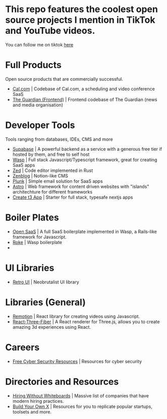 
# This repo features the coolest open source projects I mention in TikTok and YouTube videos.
You can follow me on tiktok [here](https://tiktok.com/@cameronblackwoodcode)

# Full Products 
Open source products that are commercially successful.
- [Cal.com](https://github.com/calcom/cal.com) | Codebase of Cal.com, a scheduling and video conference SaaS
- [The Guardian (Frontend)](https://github.com/guardian/frontend) | Frontend codebase of The Guardian (news and media organisation) 

# Developer Tools
Tools ranging from databases, IDEs, CMS and more

- [Supabase](https://github.com/supabase/supabase) | A powerful backend as a service with a generous free tier if hosted by them, and free to self host
- [Wasp](https://github.com/wasp-lang/wasp) | Full stack Javascript/Typescript framework, great for creating SaaS apps
- [Zed](https://github.com/zed-industries/zed) | Code editor implemented in Rust
- [Zenblog](https://github.com/jordienr/zenblog) | Notion-like CMS
- [Plunk](https://github.com/useplunk/plunk) | Simple email solution for SaaS apps
- [Astro](https://github.com/withastro/astro) | Web framework for content driven websites with "islands" architechture for different frameworks
- [Create t3 App](https://github.com/t3-oss/create-t3-app) | Starter for full stack, typesafe nextjs apps
  
# Boiler Plates
- [Open SaaS](https://github.com/wasp-lang/open-saas) | A full SaaS boilerplate implemented in Wasp, a Rails-like framework for Javascript.
- [Roke](https://github.com/wardbox/roke) | Wasp boilerplate
- 

# UI Libraries
- [Retro UI](https://retroui.dev/) | Neobrutalist UI library

# Libraries (General)
- [Remotion](https://github.com/remotion-dev/remotion) | React library for creating videos using Javascript.
- [React-Three-Fiber](https://github.com/pmndrs/react-three-fiber) | A React renderer for Three.js, allows you to create amazing 3d experiences using React.


# Careers
- [Free Cyber Security Resources](https://github.com/gerryguy311/Free_CyberSecurity_Professional_Development_Resources) | Resources for cyber security

# Directories and Resources
- [Hiring Without Whiteboards](https://github.com/poteto/hiring-without-whiteboards) | Massive list of companies that have modern hiring practices. 
- [Build Your Own X](https://github.com/codecrafters-io/build-your-own-x) | Resources for you to replicate popular startups, toolsets and more.
